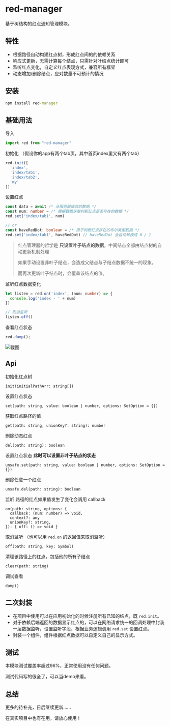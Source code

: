 # red-manager

基于树结构的红点通知管理模块。

## 特性

- 根据路径自动构建红点树，形成红点间的的依赖关系
- 响应式更新，无需计算每个结点，只需针对叶结点统计即可
- 监听红点变化，自定义红点表现方式，兼容所有框架
- 动态增加/删除结点，应对数量不可预计的情况

## 安装

```cmd
npm install red-manager
```

## 基础用法

导入

```TypeScript
import red from "red-manager"
```

初始化
（假设你的app有两个tab页，其中首页index里又有两个tab）

```TypeScript
red.init([
  'index',
  'index/tab1',
  'index/tab2',
  'my'
])
```

设置红点

```TypeScript
const data = await /* 从服务器接收的数据 */
const num: number = /* 根据数据获取判断红点是否存在的数据 */
red.set('index/tab1', num)

// or
const haveRedDot: boolean = /* 用于判断红点存在的布尔类型数据 */
red.set('index/tab1', haveRedDot) // haveRedDot 会自动转换成 0 / 1
```

> 红点管理器的哲学是 **只设置叶子结点的数据**，中间结点全部由结点树的自动更新机制处理
>
> 如果手动设置非叶子结点，会造成父结点与子结点数据不统一的现象。
>
> 而再次更新叶子结点时，会覆盖该结点的值。

监听红点数据变化

```TypeScript
let listen = red.on('index', (num: number) => {
  console.log('index - ' + num)
})

// 取消监听
listen.off()
```

查看红点状态

```TypeScript
red.dump();
```

![截图](https://raw.githubusercontent.com/oloshe/red-manager/main/img/20201202141157.png)

## Api

初始化红点树

`init(initialPathArr: string[])`


设置红点状态

`set(path: string, value: boolean | number, options: SetOption = {})`

获取红点路径的值

`get(path: string, unionKey?: string): number`

删除动态红点

`del(path: string): boolean`

设置红点状态 **此时可以设置非叶子结点的状态**

`unsafe.set(path: string, value: boolean | number, options: SetOption = {})`

删除任意一个红点

`unsafe.del(path: string): boolean`

监听 路径的红点如果值发生了变化会调用 callback

```
on(path: string, options: {
  callback: (num: number) => void,
  context?: any
  unionKey?: string,
}): { off: () => void }
```

取消监听 （也可以用 `red.on` 的返回值来取消监听）

`off(path: string, key: Symbol)`

清理该路径上的红点，包括他的所有子结点

`clear(path: string)`

调试查看

`dump()`

## 二次封装

- 在项目中使用可以在应用初始化的时候注册所有已知的结点，既 `red.init`。
- 对于依赖后端返回的数据显示红点的，可以在网络请求统一的回调处理中封装一层数据监听，设置监听字段，根据业务逻辑调用 `red.set` 设置红点。
- 封装一个组件，组件根据红点数据可以自定义自己的显示方式。

## 测试

本模块测试覆盖率超过96%，正常使用没有任何问题。

测试代码写的很全了，可以当demo来看。

## 总结

更多的待补充，日后继续更新......

在真实项目中也有在用，请放心使用！
